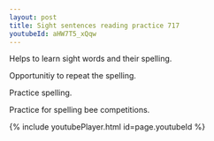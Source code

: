 ```yaml
---
layout: post
title: Sight sentences reading practice 717
youtubeId: aHW7T5_xQqw
---
```

 
 
Helps to learn sight words and their spelling.

Opportunitiy to repeat the spelling. 

Practice spelling. 
 
Practice for spelling bee competitions. 
 
{% include youtubePlayer.html id=page.youtubeId %}
 
 
